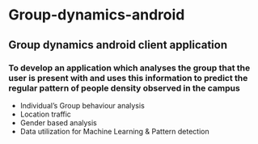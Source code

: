 # Group-dynamics-android
## Group dynamics android client application 
### To develop an application which analyses the group that the user is present with and uses this information to predict the regular pattern of people density observed in the campus
- Individual’s Group behaviour analysis
- Location traffic
- Gender based analysis
- Data utilization for Machine Learning & Pattern detection

